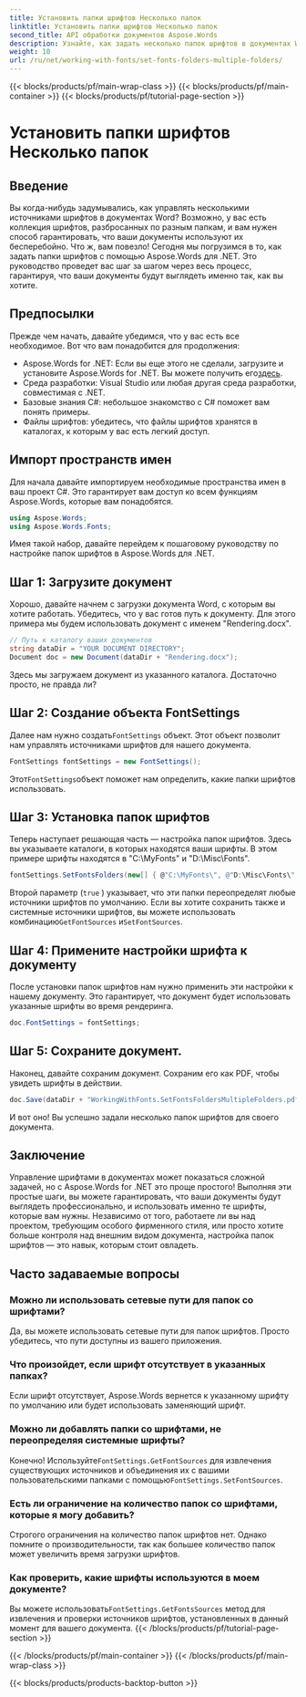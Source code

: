 ```yaml
---
title: Установить папки шрифтов Несколько папок
linktitle: Установить папки шрифтов Несколько папок
second_title: API обработки документов Aspose.Words
description: Узнайте, как задать несколько папок шрифтов в документах Word с помощью Aspose.Words для .NET. Это пошаговое руководство гарантирует, что ваши документы будут использовать именно те шрифты, которые вам нужны.
weight: 10
url: /ru/net/working-with-fonts/set-fonts-folders-multiple-folders/
---
```


{{< blocks/products/pf/main-wrap-class >}}
{{< blocks/products/pf/main-container >}}
{{< blocks/products/pf/tutorial-page-section >}}

# Установить папки шрифтов Несколько папок

## Введение

Вы когда-нибудь задумывались, как управлять несколькими источниками шрифтов в документах Word? Возможно, у вас есть коллекция шрифтов, разбросанных по разным папкам, и вам нужен способ гарантировать, что ваши документы используют их бесперебойно. Что ж, вам повезло! Сегодня мы погрузимся в то, как задать папки шрифтов с помощью Aspose.Words для .NET. Это руководство проведет вас шаг за шагом через весь процесс, гарантируя, что ваши документы будут выглядеть именно так, как вы хотите.

## Предпосылки

Прежде чем начать, давайте убедимся, что у вас есть все необходимое. Вот что вам понадобится для продолжения:

-  Aspose.Words for .NET: Если вы еще этого не сделали, загрузите и установите Aspose.Words for .NET. Вы можете получить его[здесь](https://releases.aspose.com/words/net/).
- Среда разработки: Visual Studio или любая другая среда разработки, совместимая с .NET.
- Базовые знания C#: небольшое знакомство с C# поможет вам понять примеры.
- Файлы шрифтов: убедитесь, что файлы шрифтов хранятся в каталогах, к которым у вас есть легкий доступ.

## Импорт пространств имен

Для начала давайте импортируем необходимые пространства имен в ваш проект C#. Это гарантирует вам доступ ко всем функциям Aspose.Words, которые вам понадобятся.

```csharp
using Aspose.Words;
using Aspose.Words.Fonts;
```

Имея такой набор, давайте перейдем к пошаговому руководству по настройке папок шрифтов в Aspose.Words для .NET.

## Шаг 1: Загрузите документ

Хорошо, давайте начнем с загрузки документа Word, с которым вы хотите работать. Убедитесь, что у вас готов путь к документу. Для этого примера мы будем использовать документ с именем "Rendering.docx".

```csharp
// Путь к каталогу ваших документов
string dataDir = "YOUR DOCUMENT DIRECTORY";
Document doc = new Document(dataDir + "Rendering.docx");
```

Здесь мы загружаем документ из указанного каталога. Достаточно просто, не правда ли?

## Шаг 2: Создание объекта FontSettings

 Далее нам нужно создать`FontSettings` объект. Этот объект позволит нам управлять источниками шрифтов для нашего документа.

```csharp
FontSettings fontSettings = new FontSettings();
```

 Этот`FontSettings`объект поможет нам определить, какие папки шрифтов использовать.

## Шаг 3: Установка папок шрифтов

Теперь наступает решающая часть — настройка папок шрифтов. Здесь вы указываете каталоги, в которых находятся ваши шрифты. В этом примере шрифты находятся в "C:\MyFonts\" и "D:\Misc\Fonts\".

```csharp
fontSettings.SetFontsFolders(new[] { @"C:\MyFonts\", @"D:\Misc\Fonts\" }, true);
```

Второй параметр (`true` ) указывает, что эти папки переопределят любые источники шрифтов по умолчанию. Если вы хотите сохранить также и системные источники шрифтов, вы можете использовать комбинацию`GetFontSources` и`SetFontSources`.

## Шаг 4: Примените настройки шрифта к документу

После установки папок шрифтов нам нужно применить эти настройки к нашему документу. Это гарантирует, что документ будет использовать указанные шрифты во время рендеринга.

```csharp
doc.FontSettings = fontSettings;
```

## Шаг 5: Сохраните документ.

Наконец, давайте сохраним документ. Сохраним его как PDF, чтобы увидеть шрифты в действии.

```csharp
doc.Save(dataDir + "WorkingWithFonts.SetFontsFoldersMultipleFolders.pdf");
```

И вот оно! Вы успешно задали несколько папок шрифтов для своего документа.

## Заключение

Управление шрифтами в документах может показаться сложной задачей, но с Aspose.Words for .NET это проще простого! Выполняя эти простые шаги, вы можете гарантировать, что ваши документы будут выглядеть профессионально, и использовать именно те шрифты, которые вам нужны. Независимо от того, работаете ли вы над проектом, требующим особого фирменного стиля, или просто хотите больше контроля над внешним видом документа, настройка папок шрифтов — это навык, которым стоит овладеть.

## Часто задаваемые вопросы

### Можно ли использовать сетевые пути для папок со шрифтами?
Да, вы можете использовать сетевые пути для папок шрифтов. Просто убедитесь, что пути доступны из вашего приложения.

### Что произойдет, если шрифт отсутствует в указанных папках?
Если шрифт отсутствует, Aspose.Words вернется к указанному шрифту по умолчанию или будет использовать заменяющий шрифт.

### Можно ли добавлять папки со шрифтами, не переопределяя системные шрифты?
 Конечно! Используйте`FontSettings.GetFontSources` для извлечения существующих источников и объединения их с вашими пользовательскими папками с помощью`FontSettings.SetFontSources`.

### Есть ли ограничение на количество папок со шрифтами, которые я могу добавить?
Строгого ограничения на количество папок шрифтов нет. Однако помните о производительности, так как большее количество папок может увеличить время загрузки шрифтов.

### Как проверить, какие шрифты используются в моем документе?
 Вы можете использовать`FontSettings.GetFontsSources` метод для извлечения и проверки источников шрифтов, установленных в данный момент для вашего документа.
{{< /blocks/products/pf/tutorial-page-section >}}

{{< /blocks/products/pf/main-container >}}
{{< /blocks/products/pf/main-wrap-class >}}

{{< blocks/products/products-backtop-button >}}
